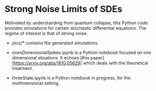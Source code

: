 # Strong Noise Limits of SDEs

Motivated by understanding from quantum collapse, this Python code provides simulations for certain stochastic differential equations. The regime of interest is that of strong noise.

- pics/* contains the generated simulations.

- onesDimensionalSpikes.ipynb is a Python notebook focused on one dimensional situations. It echoes [this paper][https://arxiv.org/abs/1810.05629] which deals with the theoretical treatment.

- threeState.ipynb is a Python notebook in progress, for the multimensional setting.
